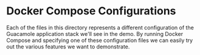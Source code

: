 Docker Compose Configurations
=============================

Each of the files in this directory represents a different configuration
of the Guacamole application stack we'll see in the demo. By running 
Docker Compose and specifying one of these configuration files we can
easily try out the various features we want to demonstrate.
